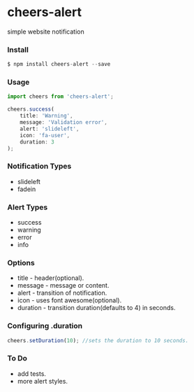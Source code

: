 # cheers-alert
simple website notification


### Install
```js
$ npm install cheers-alert --save
```


### Usage
```js
import cheers from 'cheers-alert';

cheers.success(
    title: 'Warning',
    message: 'Validation error',
    alert: 'slideleft',
    icon: 'fa-user',
    duration: 3
);
```

### Notification Types
  - slideleft
  - fadein

### Alert Types
  - success
  - warning
  - error
  - info

### Options
  - title - header(optional).
  - message - message or content.
  - alert - transition of notification.
  - icon - uses font awesome(optional).
  - duration - transition duration(defaults to 4) in seconds.

### Configuring .duration
```js
cheers.setDuration(10); //sets the duration to 10 seconds.
```

### To Do
  - add tests.
  - more alert styles.
